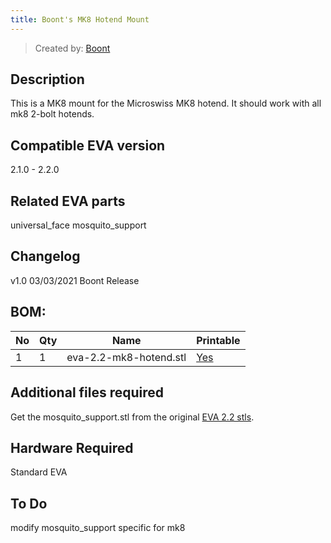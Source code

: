 ```yaml
---
title: Boont's MK8 Hotend Mount
---
```


> Created by: [Boont](https://github.com/silvalis)

## Description
This is a MK8 mount for the Microswiss MK8 hotend. It should
work with all mk8 2-bolt hotends.

## Compatible EVA version
2.1.0 - 2.2.0

## Related EVA parts
universal_face
mosquito_support

## Changelog
v1.0 03/03/2021 Boont Release

## BOM:
| No | Qty | Name                                           | Printable |
| -- | --- | ---------------------------------------------- | --------- |
| 1  | 1   | eva-2.2-mk8-hotend.stl                         | [Yes](stl/eva-2.2-mk8-hotend.stl) |

## Additional files required
Get the mosquito_support.stl from the original [EVA 2.2 stls](https://main.eva-3d.page).

## Hardware Required 
Standard EVA

## To Do 
modify mosquito_support specific for mk8
